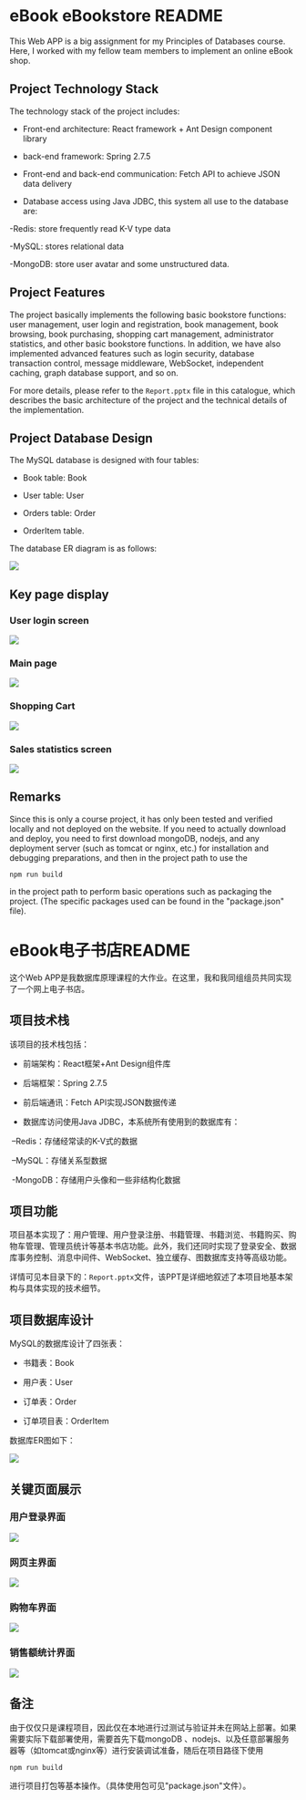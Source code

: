 # eBook eBookstore README

This Web APP is a big assignment for my Principles of Databases course. Here, I worked with my fellow team members to implement an online eBook shop.

## Project Technology Stack

The technology stack of the project includes:

+ Front-end architecture: React framework + Ant Design component library

+ back-end framework: Spring 2.7.5

+ Front-end and back-end communication: Fetch API to achieve JSON data delivery

+ Database access using Java JDBC, this system all use to the database are:

-Redis: store frequently read K-V type data

-MySQL: stores relational data

-MongoDB: store user avatar and some unstructured data.

## Project Features

The project basically implements the following basic bookstore functions: user management, user login and registration, book management, book browsing, book purchasing, shopping cart management, administrator statistics, and other basic bookstore functions. In addition, we have also implemented advanced features such as login security, database transaction control, message middleware, WebSocket, independent caching, graph database support, and so on.

For more details, please refer to the `Report.pptx` file in this catalogue, which describes the basic architecture of the project and the technical details of the implementation.

## Project Database Design

The MySQL database is designed with four tables:

+ Book table: Book

+ User table: User

+ Orders table: Order

+ OrderItem table.

The database ER diagram is as follows:

![](image1.png)

## Key page display

### User login screen

![](image2.png)

### Main page

![](image3.png)

### Shopping Cart

![](image4.png)

### Sales statistics screen

![](image5.png)

## Remarks

Since this is only a course project, it has only been tested and verified locally and not deployed on the website. If you need to actually download and deploy, you need to first download mongoDB, nodejs, and any deployment server (such as tomcat or nginx, etc.) for installation and debugging preparations, and then in the project path to use the

```
npm run build
```

in the project path to perform basic operations such as packaging the project. (The specific packages used can be found in the "package.json" file).







# eBook电子书店README

这个Web APP是我数据库原理课程的大作业。在这里，我和我同组组员共同实现了一个网上电子书店。

## 项目技术栈

该项目的技术栈包括：

+ 前端架构：React框架+Ant Design组件库

+ 后端框架：Spring 2.7.5

+ 前后端通讯：Fetch API实现JSON数据传递

+ 数据库访问使用Java JDBC，本系统所有使用到的数据库有：

​	–Redis：存储经常读的K-V式的数据

​	–MySQL：存储关系型数据

​	-MongoDB：存储用户头像和一些非结构化数据

## 项目功能

项目基本实现了：用户管理、用户登录注册、书籍管理、书籍浏览、书籍购买、购物车管理、管理员统计等基本书店功能。此外，我们还同时实现了登录安全、数据库事务控制、消息中间件、WebSocket、独立缓存、图数据库支持等高级功能。

详情可见本目录下的：`Report.pptx`文件，该PPT是详细地叙述了本项目地基本架构与具体实现的技术细节。

## 项目数据库设计

MySQL的数据库设计了四张表：

+ 书籍表：Book

+ 用户表：User

+ 订单表：Order

+ 订单项目表：OrderItem

数据库ER图如下：

![](image1.png)

## 关键页面展示

### 用户登录界面

![](image2.png)

### 网页主界面

![](image3.png)

### 购物车界面

![](image4.png)

### 销售额统计界面

![](image5.png)

## 备注

由于仅仅只是课程项目，因此仅在本地进行过测试与验证并未在网站上部署。如果需要实际下载部署使用，需要首先下载mongoDB 、nodejs、以及任意部署服务器等（如tomcat或nginx等）进行安装调试准备，随后在项目路径下使用

```
npm run build
```

进行项目打包等基本操作。（具体使用包可见"package.json"文件）。








